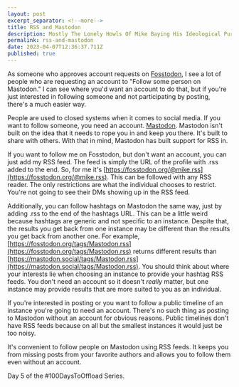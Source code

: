 ```yaml
---
layout: post
excerpt_separator: <!--more-->
title: RSS and Mastodon 
description: Mostly The Lonely Howls Of Mike Baying His Ideological Purity At The Moon
permalink: rss-and-mastodon
date: 2023-04-07T12:36:37.711Z
published: true
---
```


As someone who approves account requests on [Fosstodon](https://fosstodon.org), I see a lot of people who are requesting an account to "Follow some person on Mastodon." I can see where you'd want an account to do that, but if you're just interested in following someone and not participating by posting, there's a much easier way.

<!--more-->

People are used to closed systems when it comes to social media. If you want to follow someone, you need an account. [Mastodon](https://joinmastodon.org). Mastodon isn't built on the idea that it needs to rope you in and keep you there. It's built to share with others. With that in mind, Mastodon has built support for RSS in.

If you want to follow me on Fosstodon, but don't want an account, you can just add my RSS feed. The feed is simply the URL of the profile with .rss added to the end. So, for me it's [https://fosstodon.org/@mike.rss](https://fosstodon.org/@mike.rss). This can be followed with any RSS reader. The only restrictions are what the individual chooses to restrict. You're not going to see their DMs showing up in the RSS feed.

Additionally, you can follow hashtags on Mastodon the same way, just by adding .rss to the end of the hashtags URL. This can be a little weird because hashtags are generic and not specific to an instance. Despite that, the results you get back from one instance may be different than the results you get back from another one. For example, [https://fosstodon.org/tags/Mastodon.rss](https://fosstodon.org/tags/Mastodon.rss) returns different results than [https://mastodon.social/tags/Mastodon.rss](https://mastodon.social/tags/Mastodon.rss). You should think about where your interests lie when choosing an instance to provide your hashtag RSS feeds. You don't need an account so it doesn't _really_ matter, but one instance may provide results that are more suited to you as an individual. 

If you're interested in posting or you want to follow a public timeline of an instance you're going to need an account. There's no such thing as posting to Mastodon without an account for obvious reasons. Public timelines don't have RSS feeds because on all but the smallest instances it would just be too noisy. 

It's convenient to follow people on Mastodon using RSS feeds. It keeps you from missing posts from your favorite authors and allows you to follow them even without an account. 

Day 5 of the #100DaysToOffload Series.
